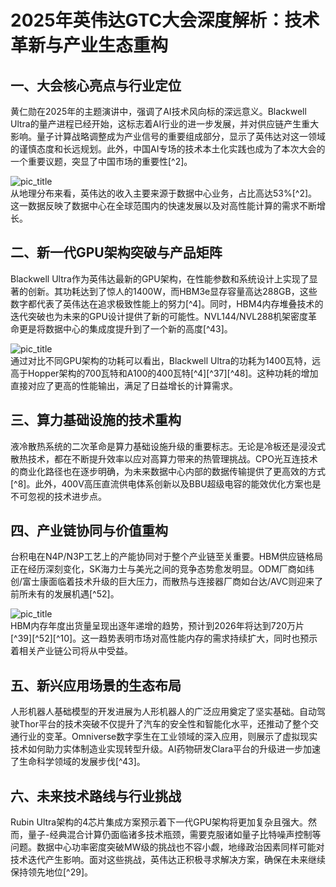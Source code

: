 # 2025年英伟达GTC大会深度解析：技术革新与产业生态重构

## 一、大会核心亮点与行业定位

黄仁勋在2025年的主题演讲中，强调了AI技术风向标的深远意义。Blackwell Ultra的量产进程已经开始，这标志着AI行业的进一步发展，并对供应链产生重大影响。量子计算战略调整成为产业信号的重要组成部分，显示了英伟达对这一领域的谨慎态度和长远规划。此外，中国AI专场的技术本土化实践也成为了本次大会的一个重要议题，突显了中国市场的重要性[^2]。

![pic_title](1_3)  
从地理分布来看，英伟达的收入主要来源于数据中心业务，占比高达53%[^2]。这一数据反映了数据中心在全球范围内的快速发展以及对高性能计算的需求不断增长。

## 二、新一代GPU架构突破与产品矩阵

Blackwell Ultra作为英伟达最新的GPU架构，在性能参数和系统设计上实现了显著的创新。其功耗达到了惊人的1400W，而HBM3e显存容量高达288GB，这些数字都代表了英伟达在追求极致性能上的努力[^4]。同时，HBM4内存堆叠技术的迭代突破也为未来的GPU设计提供了新的可能性。NVL144/NVL288机架密度革命更是将数据中心的集成度提升到了一个新的高度[^43]。

![pic_title](1_1)  
通过对比不同GPU架构的功耗可以看出，Blackwell Ultra的功耗为1400瓦特，远高于Hopper架构的700瓦特和A100的400瓦特[^4][^37][^48]。这种功耗的增加直接对应了更高的性能输出，满足了日益增长的计算需求。

## 三、算力基础设施的技术重构

液冷散热系统的二次革命是算力基础设施升级的重要标志。无论是冷板还是浸没式散热技术，都在不断提升效率以应对高算力带来的热管理挑战。CPO光互连技术的商业化路径也在逐步明确，为未来数据中心内部的数据传输提供了更高效的方式[^8]。此外，400V高压直流供电体系创新以及BBU超级电容的能效优化方案也是不可忽视的技术进步点。

## 四、产业链协同与价值重构

台积电在N4P/N3P工艺上的产能协同对于整个产业链至关重要。HBM供应链格局正在经历深刻变化，SK海力士与美光之间的竞争态势愈发明显。ODM厂商如纬创/富士康面临着技术升级的巨大压力，而散热与连接器厂商如台达/AVC则迎来了前所未有的发展机遇[^52]。

![pic_title](1_2)  
HBM内存年度出货量呈现出逐年递增的趋势，预计到2026年将达到720万片[^39][^52][^10]。这一趋势表明市场对高性能内存的需求持续扩大，同时也预示着相关产业链公司将从中受益。

## 五、新兴应用场景的生态布局

人形机器人基础模型的开发进展为人形机器人的广泛应用奠定了坚实基础。自动驾驶Thor平台的技术突破不仅提升了汽车的安全性和智能化水平，还推动了整个交通行业的变革。Omniverse数字孪生在工业领域的深入应用，则展示了虚拟现实技术如何助力实体制造业实现转型升级。AI药物研发Clara平台的升级进一步加速了生命科学领域的发展步伐[^43]。

## 六、未来技术路线与行业挑战

Rubin Ultra架构的4芯片集成方案预示着下一代GPU架构将更加复杂且强大。然而，量子-经典混合计算仍面临诸多技术瓶颈，需要克服诸如量子比特噪声控制等问题。数据中心功率密度突破MW级的挑战也不容小觑，地缘政治因素同样可能对技术迭代产生影响。面对这些挑战，英伟达正积极寻求解决方案，确保在未来继续保持领先地位[^29]。